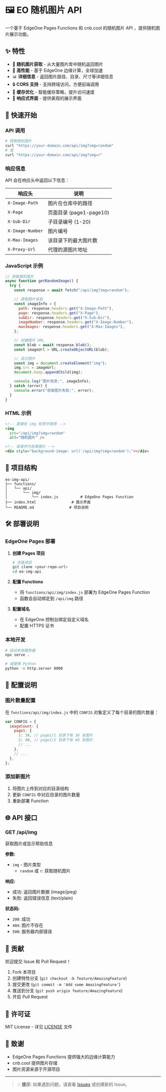 # 🖼️ EO 随机图片 API

一个基于 EdgeOne Pages Functions 和 cnb.cool 的随机图片 API ，提供随机图片展示功能。

## ✨ 特性

- 🎲 **随机图片获取** - 从大量图片库中随机返回图片
- 🚀 **高性能** - 基于 EdgeOne 边缘计算，全球加速
- 📊 **详细信息** - 返回图片路径、目录、尺寸等详细信息
- 🔒 **CORS 支持** - 支持跨域访问，方便前端调用
- 💾 **缓存优化** - 智能缓存策略，提升访问速度
- 📱 **响应式界面** - 提供美观的展示界面

## 🚀 快速开始

### API 调用

```bash
# 获取随机图片
curl "https://your-domain.com/api/img?img=random"
# 或
curl "https://your-domain.com/api/img?img=r"
```

### 响应信息

API 会在响应头中返回以下信息：

| 响应头           | 说明                   |
| ---------------- | ---------------------- |
| `X-Image-Path`   | 图片在仓库中的路径     |
| `X-Page`         | 页面目录 (page1-page10) |
| `X-Sub-Dir`      | 子目录编号 (1-20)      |
| `X-Image-Number` | 图片编号               |
| `X-Max-Images`   | 该目录下的最大图片数   |
| `X-Proxy-Url`    | 代理的源图片地址       |

### JavaScript 示例

```javascript
// 获取随机图片
async function getRandomImage() {
  try {
    const response = await fetch("/api/img?img=random");

    // 获取图片信息
    const imageInfo = {
      path: response.headers.get("X-Image-Path"),
      page: response.headers.get("X-Page"),
      subDir: response.headers.get("X-Sub-Dir"),
      imageNumber: response.headers.get("X-Image-Number"),
      maxImages: response.headers.get("X-Max-Images"),
    };

    // 创建图片 URL
    const blob = await response.blob();
    const imageUrl = URL.createObjectURL(blob);

    // 显示图片
    const img = document.createElement("img");
    img.src = imageUrl;
    document.body.appendChild(img);

    console.log("图片信息:", imageInfo);
  } catch (error) {
    console.error("获取图片失败:", error);
  }
}
```

### HTML 示例

```html
<!-- 直接在 img 标签中使用 -->
<img
  src="/api/img?img=random"
  alt="随机图片" />

<!-- 或者作为背景图片 -->
<div style="background-image: url('/api/img?img=random');"></div>
```

## 📁 项目结构

```
eo-img-api/
├── functions/
│   └── api/
│       └── img/
│           └── index.js          # EdgeOne Pages Function
├── index.html                # 展示界面
└── README.md                # 项目说明
```

## 🛠️ 部署说明

### EdgeOne Pages 部署

1. **创建 Pages 项目**

   ```bash
   # 克隆项目
   git clone <your-repo-url>
   cd eo-img-api
   ```

2. **配置 Functions**

   - 将 `functions/api/img/index.js` 部署为 EdgeOne Pages Function
   - 函数会自动绑定到 `/api/img` 路径

3. **配置域名**
   - 在 EdgeOne 控制台绑定自定义域名
   - 配置 HTTPS 证书

### 本地开发

```bash
# 启动本地服务器
npx serve .

# 或使用 Python
python -m http.server 8000
```

## 🔧 配置说明

### 图片数量配置

在 `functions/api/img/index.js` 中的 `CONFIG` 对象定义了每个目录的图片数量：

```javascript
var CONFIG = {
  imageCount: {
    page1: {
      1: 38, // page1/1 目录下有 38 张图片
      2: 40, // page1/2 目录下有 40 张图片
      // ...
    },
    // ...
  },
};
```

### 添加新图片

1. 将图片上传到对应的目录结构
2. 更新 `CONFIG` 中对应目录的图片数量
3. 重新部署 Function

## 🌐 API 接口

### GET /api/img

获取图片或显示帮助信息

**参数:**

- `img` - 图片类型
  - `random` 或 `r`: 获取随机图片

**响应:**

- 成功: 返回图片数据 (image/jpeg)
- 失败: 返回错误信息 (text/plain)

**状态码:**

- `200`: 成功
- `404`: 图片不存在
- `500`: 服务器内部错误

## 🤝 贡献

欢迎提交 Issue 和 Pull Request！

1. Fork 本项目
2. 创建特性分支 (`git checkout -b feature/AmazingFeature`)
3. 提交更改 (`git commit -m 'Add some AmazingFeature'`)
4. 推送到分支 (`git push origin feature/AmazingFeature`)
5. 开启 Pull Request

## 📄 许可证

MIT License - 详见 [LICENSE](LICENSE) 文件

## 🙏 致谢

- EdgeOne Pages Functions 提供强大的边缘计算能力
- cnb.cool 提供图片存储
- 图片资源来源于开源项目

---

> 💡 **提示**: 如果遇到问题，请查看 [Issues](../../issues) 或创建新的 Issue。
